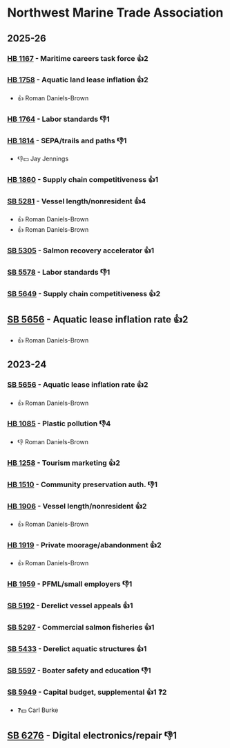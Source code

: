 # Northwest Marine Trade Association
## 2025-26

### [HB 1167](/bill/2025-26/hb/1167/) - Maritime careers task force 👍2  

### [HB 1758](/bill/2025-26/hb/1758/) - Aquatic land lease inflation 👍2  
* 👍 Roman Daniels-Brown

### [HB 1764](/bill/2025-26/hb/1764/) - Labor standards  👎1 

### [HB 1814](/bill/2025-26/hb/1814/) - SEPA/trails and paths  👎1 
* 👎💵 Jay Jennings

### [HB 1860](/bill/2025-26/hb/1860/) - Supply chain competitiveness 👍1  

### [SB 5281](/bill/2025-26/sb/5281/) - Vessel length/nonresident 👍4  
* 👍 Roman Daniels-Brown
* 👍 Roman Daniels-Brown

### [SB 5305](/bill/2025-26/sb/5305/) - Salmon recovery accelerator 👍1  

### [SB 5578](/bill/2025-26/sb/5578/) - Labor standards  👎1 

### [SB 5649](/bill/2025-26/sb/5649/) - Supply chain competitiveness 👍2  

## [SB 5656](/bill/2025-26/sb/5656/) - Aquatic lease inflation rate 👍2  
* 👍 Roman Daniels-Brown

## 2023-24

### [SB 5656](/bill/2023-24/sb/5656/) - Aquatic lease inflation rate 👍2  
* 👍 Roman Daniels-Brown

### [HB 1085](/bill/2023-24/hb/1085/) - Plastic pollution  👎4 
* 👎 Roman Daniels-Brown

### [HB 1258](/bill/2023-24/hb/1258/) - Tourism marketing 👍2  

### [HB 1510](/bill/2023-24/hb/1510/) - Community preservation auth.  👎1 

### [HB 1906](/bill/2023-24/hb/1906/) - Vessel length/nonresident 👍2  
* 👍 Roman Daniels-Brown

### [HB 1919](/bill/2023-24/hb/1919/) - Private moorage/abandonment 👍2  
* 👍 Roman Daniels-Brown

### [HB 1959](/bill/2023-24/hb/1959/) - PFML/small employers  👎1 

### [SB 5192](/bill/2023-24/sb/5192/) - Derelict vessel appeals 👍1  

### [SB 5297](/bill/2023-24/sb/5297/) - Commercial salmon fisheries 👍1  

### [SB 5433](/bill/2023-24/sb/5433/) - Derelict aquatic structures 👍1  

### [SB 5597](/bill/2023-24/sb/5597/) - Boater safety and education  👎1 

### [SB 5949](/bill/2023-24/sb/5949/) - Capital budget, supplemental 👍1  ❓2
* ❓💵 Carl Burke

## [SB 6276](/bill/2023-24/sb/6276/) - Digital electronics/repair  👎1 

